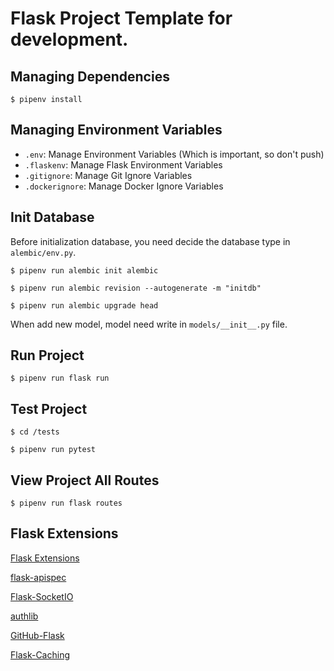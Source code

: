 # Flask Project Template for development.

Managing Dependencies
---------------------

```
$ pipenv install
```

Managing Environment Variables
------------------------------

- `.env`: Manage Environment Variables (Which is important, so don't push)
- `.flaskenv`: Manage Flask Environment Variables
- `.gitignore`: Manage Git Ignore Variables
- `.dockerignore`: Manage Docker Ignore Variables

Init Database
------------------------------

Before initialization database, you need decide the database type in 
`alembic/env.py`. 

```
$ pipenv run alembic init alembic

$ pipenv run alembic revision --autogenerate -m "initdb"

$ pipenv run alembic upgrade head
```

When add new model, model need write in `models/__init__.py` file.

Run Project
------------------------------

```
$ pipenv run flask run
```

Test Project
------------------------------

```
$ cd /tests

$ pipenv run pytest
```

View Project All Routes
------------------------------
```
$ pipenv run flask routes
```

Flask Extensions
------------------------------
[Flask Extensions](http://flask.pocoo.org/extensions/)

[flask-apispec](https://github.com/jmcarp/flask-apispec)

[Flask-SocketIO](https://github.com/miguelgrinberg/Flask-SocketIO)

[authlib](https://github.com/lepture/authlib)

[GitHub-Flask](https://github.com/cenkalti/github-flask)

[Flask-Caching](https://github.com/sh4nks/flask-caching)
